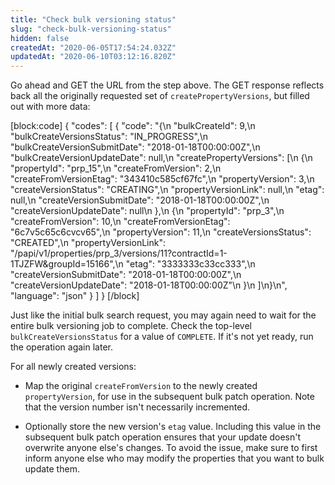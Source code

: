 ```yaml
---
title: "Check bulk versioning status"
slug: "check-bulk-versioning-status"
hidden: false
createdAt: "2020-06-05T17:54:24.032Z"
updatedAt: "2020-06-10T03:12:16.820Z"
---
```

Go ahead and GET the URL from the step above.  The GET response reflects back all the originally requested set of `createPropertyVersions`, but filled out with more data:

[block:code]
{
  "codes": [
    {
      "code": "{\n    \"bulkCreateId\": 9,\n    \"bulkCreateVersionsStatus\": \"IN_PROGRESS\",\n    \"bulkCreateVersionSubmitDate\": \"2018-01-18T00:00:00Z\",\n    \"bulkCreateVersionUpdateDate\": null,\n    \"createPropertyVersions\": [\n        {\n            \"propertyId\": \"prp_15\",\n            \"createFromVersion\": 2,\n            \"createFromVersionEtag\": \"343410c585cf67fc\",\n            \"propertyVersion\": 3,\n            \"createVersionStatus\": \"CREATING\",\n            \"propertyVersionLink\": null,\n            \"etag\": null,\n            \"createVersionSubmitDate\": \"2018-01-18T00:00:00Z\",\n            \"createVersionUpdateDate\": null\n        },\n        {\n            \"propertyId\": \"prp_3\",\n            \"createFromVersion\": 10,\n            \"createFromVersionEtag\": \"6c7v5c65c6cvcv65\",\n            \"propertyVersion\": 11,\n            \"createVersionsStatus\": \"CREATED\",\n            \"propertyVersionLink\": \"/papi/v1/properties/prp_3/versions/11?contractId=1-1TJZFW&groupId=15166\",\n            \"etag\": \"3333333c33cc333\",\n            \"createVersionSubmitDate\": \"2018-01-18T00:00:00Z\",\n            \"createVersionUpdateDate\": \"2018-01-18T00:00:00Z\"\n        }\n    ]\n}\n",
      "language": "json"
    }
  ]
}
[/block]

Just like the initial bulk search request, you may again need to wait for the entire bulk versioning job to complete.  Check the top-level `bulkCreateVersionsStatus` for a value of `COMPLETE`.  If it's not yet ready, run the operation again later.

For all newly created versions:

- Map the original `createFromVersion` to the newly created `propertyVersion`, for use in the subsequent bulk patch operation. Note that the version number isn't necessarily incremented.

- Optionally store the new version's `etag` value.  Including this value in the subsequent bulk patch operation ensures that your update doesn't overwrite anyone else's changes. To avoid the issue, make sure to first inform anyone else who may modify the properties that you want to bulk update them.